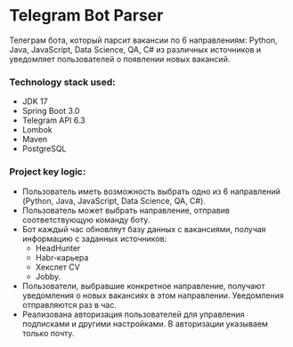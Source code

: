 Telegram Bot Parser
===========================

Телеграм бота, который парсит вакансии по 6 направлениям: Python, Java, JavaScript, Data Science, QA, C# из различных источников и уведомляет пользователей о появлении новых вакансий.

### Technology stack used:
* JDK 17
* Spring Boot 3.0
* Telegram API 6.3
* Lombok
* Maven
* PostgreSQL

### Project key logic:
- Пользователь иметь возможность выбрать одно из 6 направлений (Python, Java, JavaScript, Data Science, QA, C#).
- Пользователь может выбрать направление, отправив соответствующую команду боту.
- Бот каждый час обновляут базу данных с вакансиями, получая информацию с заданных источников:
  - HeadHunter
  - Habr-карьера
  - Хекслет CV
  - Jobby.
- Пользователи, выбравшие конкретное направление, получают уведомления о новых вакансиях в этом направлении. Уведомления отправляются раз в час.
- Реализована авторизация пользователей для управления подписками и другими настройками. В авторизации указываем только почту.


